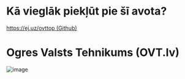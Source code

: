 # Kā vieglāk piekļūt pie šī avota?
[https://ej.uz/ovttop (Github)](https://ej.uz/ovttop)  

# Ogres Valsts Tehnikums (OVT.lv)
![image](https://media0.giphy.com/media/v1.Y2lkPTc5MGI3NjExNHdncmFtY2RjN3o3MzloNWVtczBzbHJhYnc0MGdlajY4MjIzdnZwNyZlcD12MV9pbnRlcm5hbF9naWZfYnlfaWQmY3Q9Zw/9xclkZ5bGQHgyt2mR5/giphy.gif)
